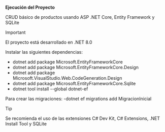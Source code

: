 **Ejecución del Proyecto**

CRUD básico de productos usando ASP .NET Core, Entity Framework y SQLite

> [!IMPORTANT]
> El proyecto está desarrollado en .NET 8.0

Instalar las siguientes dependencias:
- dotnet add package Microsoft.EntityFrameworkCore
- dotnet add package Microsoft.EntityFrameworkCore.Design
- dotnet add package Microsoft.VisualStudio.Web.CodeGeneration.Design
- dotnet add package Microsoft.EntityFrameworkCore.Sqlite
- dotnet tool install --global dotnet-ef

Para crear las migraciones:
-dotnet ef migrations add MigracionInicial

> [!TIP]
> Se recomienda el uso de las extensiones C# Dev Kit, C# Extensions, .NET Install Tool y SQLite
